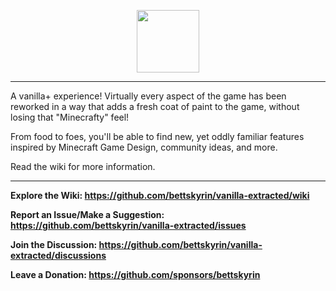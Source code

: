<p align = "center"><img src = "https://i.imgur.com/XLpu2CK.png" height = "100"/></p>

***

A vanilla+ experience! Virtually every aspect of the game has been reworked in a way that adds a fresh coat of paint to the game, without losing that "Minecrafty" feel!

From food to foes, you'll be able to find new, yet oddly familiar features inspired by Minecraft Game Design, community ideas, and more.

Read the wiki for more information.

***
**Explore the Wiki: https://github.com/bettskyrin/vanilla-extracted/wiki**

**Report an Issue/Make a Suggestion: https://github.com/bettskyrin/vanilla-extracted/issues**

**Join the Discussion: https://github.com/bettskyrin/vanilla-extracted/discussions**

**Leave a Donation: https://github.com/sponsors/bettskyrin**
